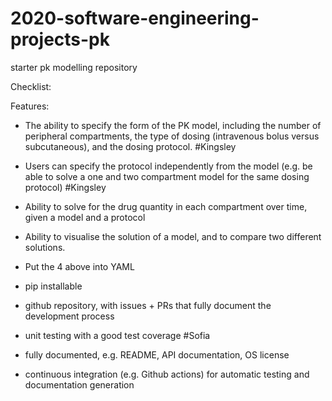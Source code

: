 # 2020-software-engineering-projects-pk
starter pk modelling repository

Checklist: 

Features: 
- The ability to specify the form of the PK model, including the number of peripheral compartments, the type of dosing (intravenous bolus versus subcutaneous), and the dosing protocol. #Kingsley

- Users can specify the protocol independently from the model (e.g. be able to solve a one and two compartment model for the same dosing protocol) #Kingsley

- Ability to solve for the drug quantity in each compartment over time, given a model and a protocol

- Ability to visualise the solution of a model, and to compare two different solutions. 

- Put the 4 above into YAML 

- pip installable

- github repository, with issues + PRs that fully document the development process

- unit testing with a good test coverage #Sofia

- fully documented, e.g. README, API documentation, OS license

- continuous integration (e.g. Github actions) for automatic testing and documentation generation
